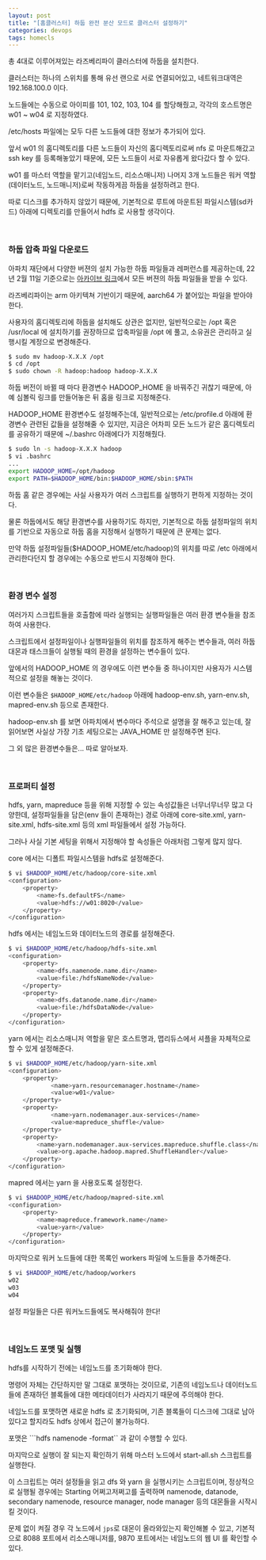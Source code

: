 ```yaml
---
layout: post
title: "[홈클러스터] 하둡 완전 분산 모드로 클러스터 설정하기"
categories: devops
tags: homecls
---
```


총 4대로 이루어져있는 라즈베리파이 클러스터에 하둡을 설치한다.

클러스터는 하나의 스위치를 통해 유선 랜으로 서로 연결되어있고, 네트워크대역은 192.168.100.0 이다.

노드들에는 수동으로 아이피를 101, 102, 103, 104 를 할당해줬고, 각각의 호스트명은 w01 ~ w04 로 지정하였다.

/etc/hosts 파일에는 모두 다른 노드들에 대한 정보가 추가되어 있다.

앞서 w01 의 홈디렉토리를 다른 노드들이 자신의 홈디렉토리로써 nfs 로 마운트해갔고 ssh key 를 등록해놓았기 때문에, 모든 노드들이 서로 자유롭게 왔다갔다 할 수 있다.

w01 를 마스터 역할을 맡기고(네임노드, 리소스매니저) 나머지 3개 노드들은 워커 역할(데이터노드, 노드매니저)로써 작동하게끔 하둡을 설정하려고 한다.

따로 디스크를 추가하지 않았기 때문에, 기본적으로 루트에 마운트된 파일시스템(sd카드) 아래에 디렉토리를 만들어서 hdfs 로 사용할 생각이다.

<br>

### 하둡 압축 파일 다운로드

아파치 재단에서 다양한 버젼의 설치 가능한 하둡 파일들과 레퍼런스를 제공하는데, 22년 2월 11일 기준으로는 [아카이브 링크](https://archive.apache.org/dist/hadoop/common/)에서 모든 버젼의 하둡 파일들을 받을 수 있다.

라즈베리파이는 arm 아키텍쳐 기반이기 때문에, aarch64 가 붙어있는 파일을 받아야 한다.

사용자의 홈디렉토리에 하둡을 설치해도 상관은 없지만, 일반적으로는 /opt 혹은 /usr/local 에 설치하기를 권장하므로 압축파일을 /opt 에 풀고, 소유권은 관리하고 실행시킬 계정으로 변경해준다.

```bash
$ sudo mv hadoop-X.X.X /opt
$ cd /opt
$ sudo chown -R hadoop:hadoop hadoop-X.X.X
```

하둡 버전이 바뀔 때 마다 환경변수 HADOOP_HOME 을 바꿔주긴 귀찮기 때문에, 아예 심볼릭 링크를 만들어놓은 뒤 홈을 링크로 지정해준다.

HADOOP_HOME 환경변수도 설정해주는데, 일반적으로는 /etc/profile.d 아래에 환경변수 관련된 값들을 설정해줄 수 있지만, 지금은 어차피 모든 노드가 같은 홈디렉토리를 공유하기 때문에 ~/.bashrc 아래에다가 지정해줬다.

```bash
$ sudo ln -s hadoop-X.X.X hadoop
$ vi .bashrc
...
export HADOOP_HOME=/opt/hadoop
export PATH=$HADOOP_HOME/bin:$HADOOP_HOME/sbin:$PATH
```

하둡 홈 같은 경우에는 사실 사용자가 여러 스크립트를 실행하기 편하게 지정하는 것이다.

물론 하둡에서도 해당 환경변수를 사용하기도 하지만, 기본적으로 하둡 설정파일의 위치를 기반으로 자동으로 하둡 홈을 지정해서 실행하기 때문에 큰 문제는 없다.

만약 하둡 설정파일들($HADOOP_HOME/etc/hadoop)의 위치를 따로 /etc 아래에서 관리한다던지 할 경우에는 수동으로 반드시 지정해야 한다.

<br>

### 환경 변수 설정

여러가지 스크립트들을 호출함에 따라 실행되는 실행파일들은 여러 환경 변수들을 참조하여 사용한다.

스크립트에서 설정파일이나 실행파일들의 위치를 참조하게 해주는 변수들과, 여러 하둡 대몬과 태스크들이 실행될 때의 환경을 설정하는 변수들이 있다.

앞에서의 HADOOP_HOME 의 경우에도 이런 변수들 중 하나이지만 사용자가 시스템적으로 설정을 해놓는 것이다.

이런 변수들은 ```$HADOOP_HOME/etc/hadoop``` 아래에 hadoop-env.sh, yarn-env.sh, mapred-env.sh 등으로 존재한다.

hadoop-env.sh 를 보면 아파치에서 변수마다 주석으로 설명을 잘 해주고 있는데, 잘 읽어보면 사실상 가장 기초 세팅으로는 JAVA_HOME 만 설정해주면 된다.

그 외 많은 환경변수들은... 따로 알아보자.

<br>

### 프로퍼티 설정

hdfs, yarn, mapreduce 등을 위해 지정할 수 있는 속성값들은 너무너무너무 많고 다양한데, 설정파일들을 담은(env 들이 존재하는) 경로 아래에 core-site.xml, yarn-site.xml, hdfs-site.xml 등의 xml 파일들에서 설정 가능하다.

그러나 사실 기본 세팅을 위해서 지정해야 할 속성들은 아래처럼 그렇게 많지 않다.

core 에서는 디폴트 파일시스템을 hdfs로 설정해준다.

```bash
$ vi $HADOOP_HOME/etc/hadoop/core-site.xml
<configuration>
    <property>
        <name>fs.defaultFS</name>
        <value>hdfs://w01:8020</value>
    </property>
</configuration>
```

hdfs 에서는 네임노드와 데이터노드의 경로를 설정해준다.

```bash
$ vi $HADOOP_HOME/etc/hadoop/hdfs-site.xml
<configuration>
    <property>
        <name>dfs.namenode.name.dir</name>
        <value>file:/hdfsNameNode</value>
    </property>
    <property>
        <name>dfs.datanode.name.dir</name>
        <value>file:/hdfsDataNode</value>
    </property>
</configuration>
```

yarn 에서는 리소스매니저 역할을 맡은 호스트명과, 맵리듀스에서 셔플을 자체적으로 할 수 있게 설정해준다.

```bash
$ vi $HADOOP_HOME/etc/hadoop/yarn-site.xml
<configuration>
    <property>
            <name>yarn.resourcemanager.hostname</name>
            <value>w01</value>
    </property>
    <property>
            <name>yarn.nodemanager.aux-services</name>
            <value>mapreduce_shuffle</value>
    </property>
    <property>
        <name>yarn.nodemanager.aux-services.mapreduce.shuffle.class</name>
        <value>org.apache.hadoop.mapred.ShuffleHandler</value>
    </property>
</configuration>
```

mapred 에서는 yarn 을 사용호도록 설정한다.

```bash
$ vi $HADOOP_HOME/etc/hadoop/mapred-site.xml
<configuration>
    <property>
	    <name>mapreduce.framework.name</name>
	    <value>yarn</value>
    </property>
</configuration>
```

마지막으로 워커 노드들에 대한 목록인 workers 파일에 노드들을 추가해준다.

```bash
$ vi $HADOOP_HOME/etc/hadoop/workers
w02
w03
w04
```

설정 파일들은 다른 워커노드들에도 복사해줘야 한다!

<br>

### 네임노드 포맷 및 실행

hdfs를 시작하기 전에는 네임노드를 초기화해야 한다.

명령어 자체는 간단하지만 말 그대로 포맷하는 것이므로, 기존의 네임노드나 데이터노드들에 존재하던 블록들에 대한 메타데이터가 사라지기 때문에 주의해야 한다.

네임노드를 포맷하면 새로운 hdfs 로 초기화되며, 기존 블록들이 디스크에 그대로 남아 있다고 할지라도 hdfs 상에서 접근이 불가능하다.

포맷은 ```hdfs namenode -format`` 과 같이 수행할 수 있다.

마지막으로 실행이 잘 되는지 확인하기 위해 마스터 노드에서 start-all.sh 스크립트를 실행한다.

이 스크립트는 여러 설정들을 읽고 dfs 와 yarn 을 실행시키는 스크립트이며, 정상적으로 실행될 경우에는 Starting 어쩌고저쩌고를 출력하며 namenode, datanode, secondary namenode, resource manager, node manager 등의 대몬들을 시작시킬 것이다.

문제 없이 켜질 경우 각 노드에서 ```jps```로 대몬이 올라와있는지 확인해볼 수 있고, 기본적으로 8088 포트에서 리소스매니저를, 9870 포트에서는 네임노드의 웹 UI 를 확인할 수 있다.